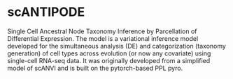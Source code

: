 # scANTIPODE
Single Cell Ancestral Node Taxonomy Inference by Parcellation of Differential Expression. The model is a variational inference model developed for the simultaneous analysis (DE) and categorization (taxonomy generation) of cell types across evolution (or now any covariate) using single-cell RNA-seq data. It was originally developed from a simplified model of scANVI and is built on the pytorch-based PPL pyro.

